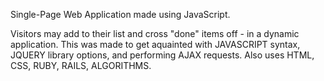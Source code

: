 Single-Page Web Application made using JavaScript.

Visitors may add to their list and cross "done" items off - in a dynamic application.
This was made to get aquainted with JAVASCRIPT syntax, JQUERY library options, and performing AJAX requests.
Also uses HTML, CSS, RUBY, RAILS, ALGORITHMS. 
